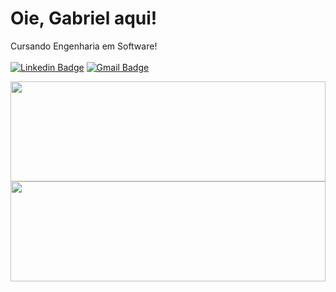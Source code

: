 # Oie, Gabriel aqui!

Cursando Engenharia em Software!
</br>
</br>
[![Linkedin Badge](https://img.shields.io/badge/-Gabriel%20Silva-61dafb?style=flat-square&logo=Linkedin&logoColor=white&link=https://www.linkedin.com/in/gabriels5g/)](https://www.linkedin.com/in/gabriels5g/) 
[![Gmail Badge](https://img.shields.io/badge/-gabrielspxls@gmail.com-61dafb?style=flat-square&logo=Gmail&logoColor=white&link=mailto:gabrielspxls@gmail.com)](mailto:gabrielspxls@gmail.com)


<div>
  <a href="https://github.com/gabriels5g">
  <img height="160px" width="100%" src="https://github-readme-stats.vercel.app/api?username=Jvmendes021&show_icons=true&theme=react&include_all_commits=true&count_private=true"/>
  <img height="160px" width="100%" src="https://github-readme-stats.vercel.app/api/top-langs/?username=gabriels5g&layout=compact&langs_count=7&theme=react"/>
</div>




